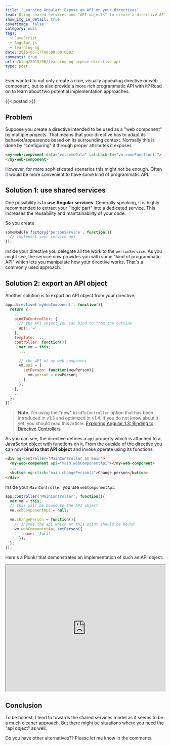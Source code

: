 ```yaml
---
title: 'Learning Angular: Expose an API on your directives'
lead: Using shared services and "API objects" to create a directive API
show_img_in_detail: true
coverimage: false
category: null
tags:
  - JavaScript
  - Angular.js
  - learning-ng
date: 2015-06-17T00:00:00.000Z
comments: true
url: /blog/2015/06/learning-ng-expose-directive-api
type: post
---
```


<div class="article-intro">
    Ever wanted to not only create a nice, visually appealing directive or web component, but to also provide a more rich programmatic API with it? Read on to learn about two potential implementation approaches.
</div>



{{< postad >}}

## Problem

Suppose you create a directive intended to be used as a "web component" by multiple projects. That means that your directive has to adapt its behavior/appearence based on its surrounding context. Normally this is done by "configuring" it through proper attributes it exposes

```html
<my-web-component data="vm.someData" callback-fn="vm.someFunction()">
</my-web-component>
```

However, for more sophisticated scenarios this might not be enough. Often it would be more convenient to have some kind of programmatic API.

## Solution 1: use shared services

One possibility is to **use Angular services**. Generally speaking, it is highly recommended to extract your "logic part" into a dedicated service. This increases the reusability and maintainability of your code.

So you create

```javascript
someModule.factory('personService', function(){
  // implement your service api
});
```

Inside your directive you delegate all the work to the `personService`. As you might see, the service now provides you with some "kind of programmatic API" which lets you manipulate how your directive works. That's a commonly used approach.

## Solution 2: export an API object

Another solution is to export an API object from your directive.

```javascript
app.directive('myWebComponent', function(){
  return {
    ...
    bindToController: {
      // the API object you can bind to from the outside
      api: '='
    },
    template: ...,
    controller: function(){
      var vm = this;
      ...

      // the API of my web component
      vm.api = {
        setPerson: function(newPerson){
          vm.person = newPerson;
        }
      };
    },
    ...
  };
});
```

> **Note**, I'm using the "new" `bindToController` option that has been introduced in v1.3 and optimized in v1.4. If you do not know about it yet, you should read this article: [Exploring Angular 1.3: Binding to Directive Controllers](http://blog.thoughtram.io/angularjs/2015/01/02/exploring-angular-1.3-bindToController.html)

As you can see, the directive defines a `api` property which is attached to a JavaScript object with functions on it. From the outside of the directive you can now **bind to that API object** and invoke operate using its functions.

```html
<div ng-controller="MainController as main">
  <my-web-component api="main.webComponentApi"></my-web-component>
  ...
  <button ng-click="main.changePerson()">Change person</button>
</div>
```

Inside your `MainController` you use `webComponentApi`:

```javascript
app.controller('MainController', function(){
  var vm = this;
  // this will be bound to the API object
  vm.webComponentApi = null;

  vm.changePerson = function(){
    // Invoke the api which at this point should be bound
    vm.webComponentApi.setPerson({
        name: 'Juri'
      });
  };
});
```

Here's a Plunkr that demonstrates an implementation of such an API object:

<iframe src="http://embed.plnkr.co/eEKxm73D0uwZsKuMP7t8/preview" width="100%" height="400px"> </iframe>

## Conclusion

To be honest, I tend to towards the shared services model as it seems to be a much cleaner approach. But there might be situations where you need the "api object" as well.

Do you have other alternatives?? Please let me know in the comments.
